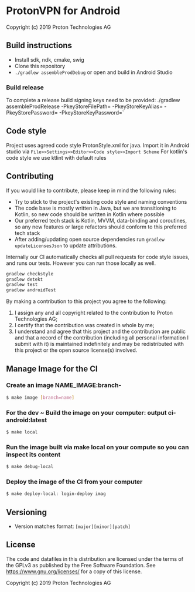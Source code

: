 # ProtonVPN for Android

Copyright (c) 2019 Proton Technologies AG

## Build instructions
- Install sdk, ndk, cmake, swig
- Clone this repository
- `./gradlew assembleProdDebug` or open and build in Android Studio

### Build release
To complete a release build signing keys need to be provided:
./gradlew assembleProdRelease -PkeyStoreFilePath=<keystore> -PkeyStoreKeyAlias=<alias> -PkeyStorePassword=<pass> -PkeyStoreKeyPassword=<key-pass>`

## Code style
Project uses agreed code style ProtonStyle.xml for java. Import it in Android studio via ```File>>Settings>>Editor>>Code style>>Import Scheme```
For kotlin's code style we use ktlint with default rules

## Contributing
If you would like to contribute, please keep in mind the following rules:
- Try to stick to the project's existing code style and naming conventions
- The code base is mostly written in Java, but we are transitioning to Kotlin, so new code should be written in Kotlin where possible
- Our preferred tech stack is Kotlin, MVVM, data-binding and coroutines, so any new features or large refactors should conform to this preferred tech stack
- After adding/updating open source dependencies run `gradlew updateLicensesJson` to update attributions.

Internally our CI automatically checks all pull requests for code style issues, and runs our tests. However you can run those locally as well.
```bash
gradlew checkstyle
gradlew detekt
gradlew test
gradlew androidTest
```

By making a contribution to this project you agree to the following:

1. I assign any and all copyright related to the contribution to Proton Technologies AG;
2. I certify that the contribution was created in whole by me;
3. I understand and agree that this project and the contribution are public and that a record of the contribution (including all personal information I submit with it) is maintained indefinitely and may be redistributed with this project or the open source license(s) involved.

## Manage Image for the CI

### Create an image NAME_IMAGE:branch-<branch>

```sh
$ make image [branch=name]
```

### For the dev ~ Build the image on your computer: output ci-android:latest

```sh
$ make local
```

### Run the image built via make local on your compute so you can inspect its content

```sh
$ make debug-local
```

### Deploy the image of the CI from your computer

```sh
$ make deploy-local: login-deploy imag
```

## Versioning
- Version matches format: `[major][minor][patch]`

## License

The code and datafiles in this distribution are licensed under the terms of the GPLv3 as published by the Free Software Foundation. See <https://www.gnu.org/licenses/> for a copy of this license.

Copyright (c) 2019 Proton Technologies AG
